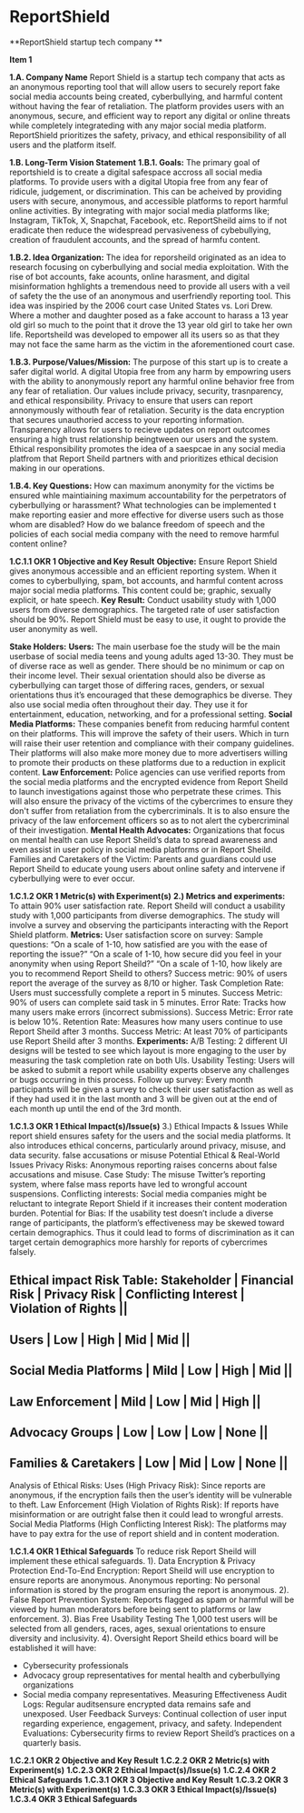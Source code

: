 # ReportShield
**ReportShield startup tech company **

**Item 1**

**1.A. Company Name** Report Shield is a startup tech company that acts as an anonymous reporting tool that will allow users to securely report fake social media accounts being created,
cyberbullying, and harmful content without having the fear of retaliation. The platform provides users with an anonymous, secure, and efficient way to report any digital or online threats while completely integrateding with any major social media platform. ReportShield prioritizes the safety, privacy, and ethical responsibility of all users and the platform itself. 

**1.B. Long-Term Vision Statement** 
**1.B.1. Goals:** The primary goal of reportshield is to create a digital safespace accross all social media platforms. To provide users with a digital Utopia free from any fear of ridicule, judgement, or discrimination. This can be acheived by providing users with secure, anonymous, and accessible platforms to report harmful online activities. By integrating with major social media platforms like; Instagram, TikTok, X, Snapchat, Facebook, etc. ReportSheild aims to if not eradicate then reduce the widespread pervasiveness of cybebullying, creation of fraudulent accounts, and the spread of harmfu content.

**1.B.2. Idea Organization:** The idea for reporsheild originated as an idea to research focusing on cyberbullying and social media exploitation. With the rise of bot accounts, fake acounts, online harasment, and digital misinformation hghlights a tremendous need to provide all users with a veil of safety the the use of an anonymous and userfriendly reporting tool. This idea was inspiried by the 2006 court case United States vs. Lori Drew. Where a mother and daughter posed as a fake account to harass a 13 year old girl so much to the point that it drove the 13 year old girl to take her own life. Reportsheild was developed to empower all its users so as that they may not face the same harm as the victim in the aforementioned court case. 

**1.B.3. Purpose/Values/Mission:** The purpose of this start up is to create a safer digital world. A digital Utopia free from any harm by empowring users with the ability to anonymously report any harmful online behavior free from any fear of retaliation. Our values include privacy, security, trasnparency, and ethical responsibility. Privacy to ensure that users can report annonymously withouth fear of retaliation. Security is the data encryption that secures unauthoried access to your reporting information. Transparency allows for users to recieve updates on report outcomes ensuring a high trust relationship beingtween our users and the system. Ethical responsibility promotes the idea of a saespcae in any social media platfrom that Report  Sheild partners with and prioritizes ethical decision making in our operations. 

**1.B.4. Key Questions:**
How can maximum anonymity for the victims be ensured whle maintiaining maximum accountability for the perpetrators of cyberbullying or harassment?
What technologies can be implemented t make reporting easier and more effective for diverse users such as those whom are disabled?
How do we balance freedom of speech and the policies of each social media company with the need to remove harmful content online?

**1.C.1.1 OKR 1 Objective and Key Result** 
**Objective:**
Ensure Report Shield gives anonymous accessible and an efficient reporting system. When it comes to cyberbullying, spam, bot accounts, and harmful content across major social media platforms. This content could be; graphic, sexually explicit, or hate speech.
**Key Result:**
Conduct usability study with 1,000 users from diverse demographics. The targeted rate of user satisfaction should be 90%. Report Shield must be easy to use, it ought to provide the user anonymity as well.

**Stake Holders:**
**Users:**
The main userbase foe the study will be the main userbase of social media teens and young adults aged 13-30. They must be of diverse race as well as gender. There should be no minimum or cap on their income level. Their sexual orientation should also be diverse as cyberbullying can target those of differing races, genders, or sexual orientations thus it’s encouraged that these demographics be diverse. They also use social media often throughout their day. They use it for entertainment, education, networking, and for a professional setting.
**Social Media Platforms:**
These companies benefit from reducing harmful content on their platforms. This will improve the safety of their users. Which in turn will raise their user retention and compliance with their company guidelines. Their platforms will also make more money due to more advertisers willing to promote their products on these platforms due to a reduction in explicit content.
**Law Enforcement:**
Police agencies can use verified reports from the social media platforms and the encrypted evidence from Report Sheild to launch investigations against those who perpetrate these crimes. This will also ensure the privacy of the victims of the cybercrimes to ensure they don't suffer from retaliation from the cybercriminals. It is to also ensure the privacy of the law enforcement officers so as to not alert the cybercriminal of their investigation.
**Mental Health Advocates:**
Organizations that focus on mental health can use Report Sheild’s data to spread awareness and even assist in user policy in social media platforms or in Report Sheild. Families and Caretakers of the Victim:
Parents and guardians could use Report Sheild to educate young users about online safety and intervene if cyberbullying were to ever occur.

**1.C.1.2 OKR 1 Metric(s) with Experiment(s)** 
**2.) Metrics and experiments:**
To attain 90% user satisfaction rate. Report Sheild will conduct a usability study with 1,000 participants from diverse demographics. The study will involve a survey and observing the participants interacting with the Report Shield platform.
**Metrics:**
User satisfaction score on survey:
Sample questions:
“On a scale of 1-10, how satisfied are you with the ease of reporting the issue?”
“On a scale of 1-10, how secure did you feel in your anonymity when using Report Sheild?”
“On a scale of 1-10, how likely are you to recommend Report Sheild to others?
Success metric: 90% of users report the average of the survey as 8/10 or higher.
Task Completion Rate:
Users must successfully complete a report in 5 minutes.
Success Metric: 90% of users can complete said task in 5 minutes.
Error Rate:
Tracks how many users make errors (incorrect submissions).
Success Metric: Error rate is below 10%.
Retention Rate:
Measures how many users continue to use Report Sheild after 3 months.
Success Metric: At least 70% of participants use Report Sheild after 3 months.
**Experiments:**
A/B Testing:
2 different UI designs will be tested to see which layout is more engaging to the user by
measuring the task completion rate on both UIs.
Usability Testing:
Users will be asked to submit a report while usability experts observe any
challenges or bugs occurring in this process.
Follow up survey:
Every month participants will be given a survey to check their user satisfaction as well as
if they had used it in the last month and 3 will be given out at the end of each month up
until the end of the 3rd month.

**1.C.1.3 OKR 1 Ethical Impact(s)/Issue(s)**
3.) Ethical Impacts & Issues
While report shield ensures safety for the users and the social media platforms. It also introduces
ethical concerns, particularly around privacy, misuse, and data security. false accusations or
misuse
Potential Ethical & Real-World Issues
Privacy Risks: Anonymous reporting raises concerns about false accusations and misuse.
Case Study: The misuse Twitter’s reporting system, where false mass reports have led to wrongful account suspensions.
Conflicting interests: Social media companies might be reluctant to integrate Report Shield if it increases their content moderation burden.
Potential for Bias: If the usability test doesn’t include a diverse range of participants, the platform’s effectiveness may be skewed toward certain demographics. Thus it could lead to forms of discrimination as it can target certain demographics more harshly for reports of cybercrimes falsely.


Ethical impact Risk Table:
Stakeholder            | Financial Risk | Privacy Risk | Conflicting Interest | Violation of Rights ||
------------------------------------------------------------------------------------------------------
Users                  | Low            | High         | Mid                  | Mid                 ||
------------------------------------------------------------------------------------------------------
Social Media Platforms | Mild           | Low          | High                 | Mid                 ||
------------------------------------------------------------------------------------------------------
Law Enforcement        | Mild           | Low          | Mid                  | High                ||
------------------------------------------------------------------------------------------------------
Advocacy Groups        | Low            | Low          | Low                  | None                ||
------------------------------------------------------------------------------------------------------
Families & Caretakers  | Low            | Mid          | Low                  | None                ||
------------------------------------------------------------------------------------------------------


Analysis of Ethical Risks:
Uses (High Privacy Risk): Since reports are anonymous, if the encryption fails then the user’s identity will be vulnerable to theft.
Law Enforcement (High Violation of Rights Risk): If reports have misinformation or are outright false then it could lead to wrongful arrests.
Social Media Platforms (High Conflicting Interest Risk): The platforms may have to pay extra for the use of report shield and in content moderation.

**1.C.1.4 OKR 1 Ethical Safeguards**
To reduce risk Report Sheild will implement these ethical safeguards.
1). Data Encryption & Privacy Protection
End-To-End Encryption: Report Sheild will use encryption to ensure reports are anonymous.
Anonymous reporting: No personal information is stored by the program ensuring the report is anonymous.
2). False Report Prevention System:
Reports flagged as spam or harmful will be viewed by human moderators before being sent to platforms or law enforcement.
3). Bias Free Usability Testing
The 1,000 test users will be selected from all genders, races, ages, sexual orientations to ensure diversity and inclusivity.
4). Oversight
Report Sheild ethics board will be established it will have:
- Cybersecurity professionals
- Advocacy group representatives for mental health and cyberbullying organizations
- Social media company representatives.
Measuring Effectiveness
Audit Logs: Regular auditsensure encrypted data remains safe and unexposed.
User Feedback Surveys: Continual collection of user input regarding experience, engagement, privacy, and safety.
Independent Evaluations: Cybersecurity firms to review Report Sheild’s practices on a quarterly basis.

**1.C.2.1 OKR 2 Objective and Key Result**
**1.C.2.2 OKR 2 Metric(s) with Experiment(s)**
**1.C.2.3 OKR 2 Ethical Impact(s)/Issue(s)**
**1.C.2.4 OKR 2 Ethical Safeguards**
**1.C.3.1 OKR 3 Objective and Key Result**
**1.C.3.2 OKR 3 Metric(s) with Experiment(s)**
**1.C.3.3 OKR 3 Ethical Impact(s)/Issue(s)**
**1.C.3.4 OKR 3 Ethical Safeguards**
